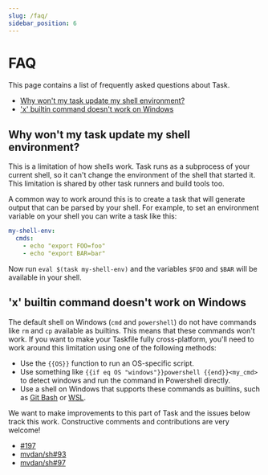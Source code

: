 ```yaml
---
slug: /faq/
sidebar_position: 6
---
```


# FAQ

This page contains a list of frequently asked questions about Task.

- [Why won't my task update my shell environment?](#why-wont-my-task-update-my-shell-environment)
- ['x' builtin command doesn't work on Windows](#x-builtin-command-doesnt-work-on-windows)

## Why won't my task update my shell environment?

This is a limitation of how shells work. Task runs as a subprocess of your
current shell, so it can't change the environment of the shell that started it.
This limitation is shared by other task runners and build tools too.

A common way to work around this is to create a task that will generate output
that can be parsed by your shell. For example, to set an environment variable on
your shell you can write a task like this:

```yaml
my-shell-env:
  cmds:
    - echo "export FOO=foo"
    - echo "export BAR=bar"
```

Now run `eval $(task my-shell-env)` and the variables `$FOO` and `$BAR` will be
available in your shell.

## 'x' builtin command doesn't work on Windows

The default shell on Windows (`cmd` and `powershell`) do not have commands like
`rm` and `cp` available as builtins. This means that these commands won't work.
If you want to make your Taskfile fully cross-platform, you'll need to work
around this limitation using one of the following methods:

- Use the `{{OS}}` function to run an OS-specific script.
- Use something like `{{if eq OS "windows"}}powershell {{end}}<my_cmd>` to
  detect windows and run the command in Powershell directly.
- Use a shell on Windows that supports these commands as builtins, such as [Git
  Bash][git-bash] or [WSL][wsl].

We want to make improvements to this part of Task and the issues below track
this work. Constructive comments and contributions are very welcome!

- [#197](https://github.com/go-task/task/issues/197)
- [mvdan/sh#93](https://github.com/mvdan/sh/issues/93)
- [mvdan/sh#97](https://github.com/mvdan/sh/issues/97)

<!-- prettier-ignore-start -->
[git-bash]: https://gitforwindows.org/
[wsl]: https://learn.microsoft.com/en-us/windows/wsl/install
<!-- prettier-ignore-end -->
